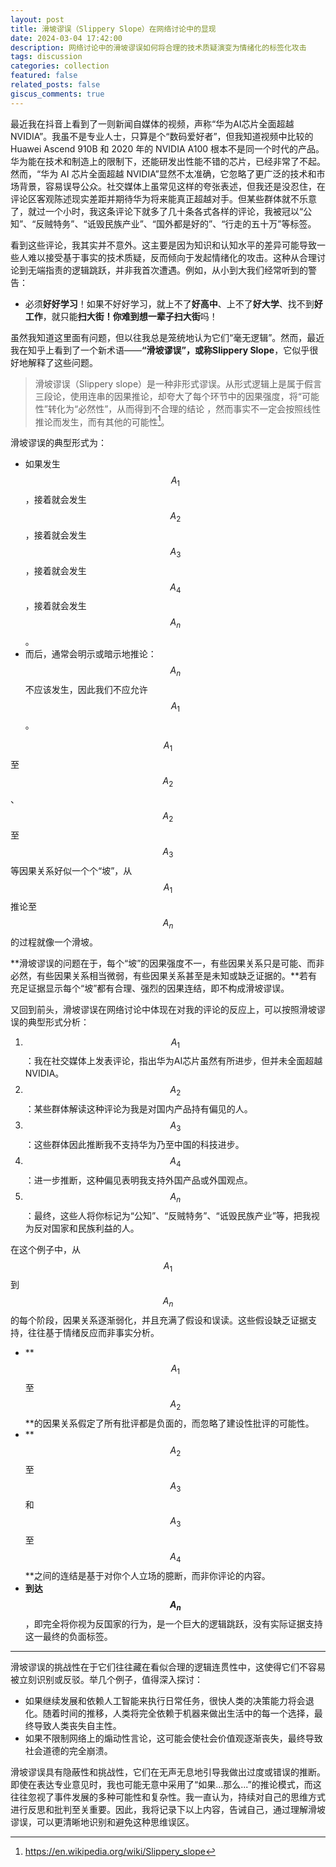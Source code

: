 ```yaml
---
layout: post
title: 滑坡谬误（Slippery Slope）在网络讨论中的显现
date: 2024-03-04 17:42:00
description: 网络讨论中的滑坡谬误如何将合理的技术质疑演变为情绪化的标签化攻击
tags: discussion
categories: collection
featured: false
related_posts: false
giscus_comments: true
---
```


最近我在抖音上看到了一则新闻自媒体的视频，声称“华为AI芯片全面超越 NVIDIA”。我虽不是专业人士，只算是个“数码爱好者”，但我知道视频中比较的 Huawei Ascend 910B 和 2020 年的 NVIDIA A100 根本不是同一个时代的产品。华为能在技术和制造上的限制下，还能研发出性能不错的芯片，已经非常了不起。然而，“华为 AI 芯片全面超越 NVIDIA”显然不太准确，它忽略了更广泛的技术和市场背景，容易误导公众。社交媒体上虽常见这样的夸张表述，但我还是没忍住，在评论区客观陈述现实差距并期待华为将来能真正超越对手。但某些群体就不乐意了，就过一个小时，我这条评论下就多了几十条各式各样的评论，我被冠以“公知”、“反贼特务”、“诋毁民族产业”、“国外都是好的”、“行走的五十万”等标签。

看到这些评论，我其实并不意外。这主要是因为知识和认知水平的差异可能导致一些人难以接受基于事实的技术质疑，反而倾向于发起情绪化的攻击。这种从合理讨论到无端指责的逻辑跳跃，并非我首次遭遇。例如，从小到大我们经常听到的警告：

- 必须**好好学习**！如果不好好学习，就上不了**好高中**、上不了**好大学**、找不到**好工作**，就只能**扫大街！**你难到想**一辈子扫大街**吗！

虽然我知道这里面有问题，但以往我总是笼统地认为它们“毫无逻辑”。然而，最近我在知乎上看到了一个新术语——**“滑坡谬误”，或称Slippery Slope**，它似乎很好地解释了这些问题。

> 滑坡谬误（Slippery slope）是一种非形式谬误。从形式逻辑上是属于假言三段论，使用连串的因果推论，却夸大了每个环节中的因果强度，将“可能性”转化为“必然性”，从而得到不合理的结论 ，然而事实不一定会按照线性推论而发生，而有其他的可能性[^1]。

滑坡谬误的典型形式为：

- 如果发生$$A_1$$，接着就会发生$$A_2$$，接着就会发生$$A_3$$，接着就会发生$$A_4$$，接着就会发生$$A_n$$。
- 而后，通常会明示或暗示地推论：$$A_n$$不应该发生，因此我们不应允许$$A_1$$。

$$A_1$$至$$A_2$$、$$A_2$$至$$A_3$$等因果关系好似一个个“坡”，从$$A_1$$推论至$$A_n$$的过程就像一个滑坡。

**滑坡谬误的问题在于，每个“坡”的因果强度不一，有些因果关系只是可能、而非必然，有些因果关系相当微弱，有些因果关系甚至是未知或缺乏证据的。**若有充足证据显示每个“坡”都有合理、强烈的因果连结，即不构成滑坡谬误。

又回到前头，滑坡谬误在网络讨论中体现在对我的评论的反应上，可以按照滑坡谬误的典型形式分析：

1. $$A_1$$：我在社交媒体上发表评论，指出华为AI芯片虽然有所进步，但并未全面超越NVIDIA。
2. $$A_2$$：某些群体解读这种评论为我是对国内产品持有偏见的人。
3. $$A_3$$：这些群体因此推断我不支持华为乃至中国的科技进步。
4. $$A_4$$：进一步推断，这种偏见表明我支持外国产品或外国观点。
5. $$A_n$$：最终，这些人将你标记为“公知”、“反贼特务”、“诋毁民族产业”等，把我视为反对国家和民族利益的人。

在这个例子中，从$$A_1$$到$$A_n$$​的每个阶段，因果关系逐渐弱化，并且充满了假设和误读。这些假设缺乏证据支持，往往基于情绪反应而非事实分析。

- **$$A_1$$至$$A_2$$**的因果关系假定了所有批评都是负面的，而忽略了建设性批评的可能性。
- **$$A_2$$至$$A_3$$和$$A_3$$至$$A_4$$**之间的连结是基于对你个人立场的臆断，而非你评论的内容。
- **到达$$A_n$$**，即完全将你视为反国家的行为，是一个巨大的逻辑跳跃，没有实际证据支持这一最终的负面标签。

---

滑坡谬误的挑战性在于它们往往藏在看似合理的逻辑连贯性中，这使得它们不容易被立刻识别或反驳。举几个例子，值得深入探讨：

- 如果继续发展和依赖人工智能来执行日常任务，很快人类的决策能力将会退化。随着时间的推移，人类将完全依赖于机器来做出生活中的每一个选择，最终导致人类丧失自主性。
- 如果不限制网络上的煽动性言论，这可能会使社会价值观逐渐丧失，最终导致社会道德的完全崩溃。

滑坡谬误具有隐蔽性和挑战性，它们在无声无息地引导我做出过度或错误的推断。即使在表达专业意见时，我也可能无意中采用了“如果...那么...”的推论模式，而这往往忽视了事件发展的多种可能性和复杂性。我一直认为，持续对自己的思维方式进行反思和批判至关重要。因此，我将记录下以上内容，告诫自己，通过理解滑坡谬误，可以更清晰地识别和避免这种思维误区。

[^1]: <https://en.wikipedia.org/wiki/Slippery_slope>
